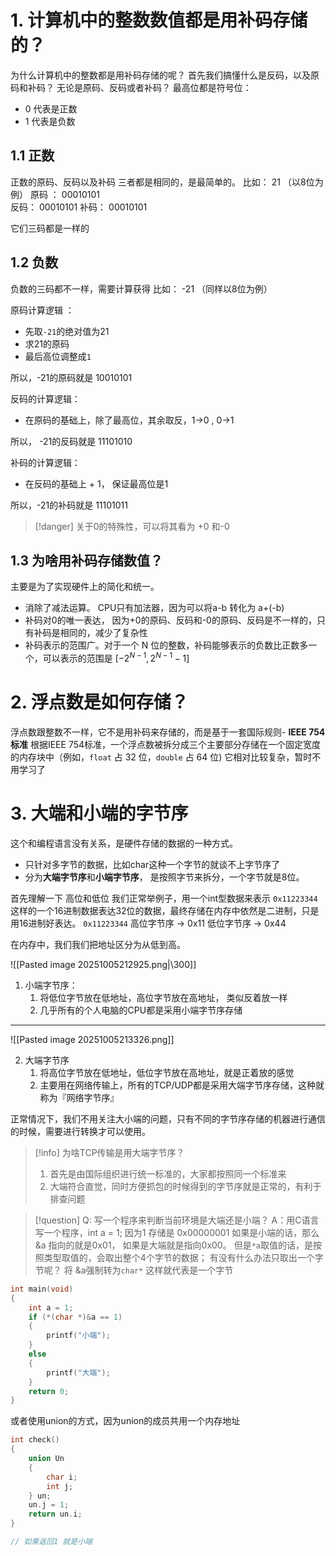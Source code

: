 
# 1. 计算机中的整数数值都是用补码存储的？

为什么计算机中的整数都是用补码存储的呢？ 首先我们搞懂什么是反码，以及原码和补码？
无论是原码、反码或者补码？ 最高位都是符号位：
- 0      代表是正数
- 1       代表是负数

## 1.1 正数

正数的原码、反码以及补码 三者都是相同的，是最简单的。
比如： 21  （以8位为例）
原码 ： 00010101    
反码：  00010101
补码：  00010101

它们三码都是一样的

## 1.2 负数

负数的三码都不一样，需要计算获得
比如： -21  （同样以8位为例）

<span class="b">原码计算逻辑 ：</span>
- 先取`-21`的绝对值为21
- 求21的原码
- 最后高位调整成`1`

所以，-21的原码就是  10010101

<span class="b">反码的计算逻辑：</sapn>
- 在原码的基础上，除了最高位，其余取反，1->0  , 0->1

所以， -21的反码就是  11101010

<span class="b">补码的计算逻辑：</span>
- 在反码的基础上 + 1， 保证最高位是1

所以，-21的补码就是 11101011

>[!danger]
>关于0的特殊性，可以将其看为 +0 和-0

## 1.3 为啥用补码存储数值？

主要是为了实现硬件上的简化和统一。

- 消除了减法运算。 CPU只有加法器，因为可以将a-b 转化为 a+(-b)
- 补码对0的唯一表达， 因为+0的原码、反码和-0的原码、反码是不一样的，只有补码是相同的，减少了复杂性
- 补码表示的范围广。对于一个 N 位的整数，补码能够表示的负数比正数多一个，可以表示的范围是 $[-2^{N-1}, 2^{N-1} - 1]$

# 2. 浮点数是如何存储？

浮点数跟整数不一样，它不是用补码来存储的，而是基于一套国际规则- **IEEE 754 标准**
根据IEEE 754标准，一个浮点数被拆分成三个主要部分存储在一个固定宽度的内存块中（例如，`float` 占 32 位，`double` 占 64 位)
它相对比较复杂，暂时不用学习了

# 3. 大端和小端的字节序

这个和编程语言没有关系，是硬件存储的数据的一种方式。
- 只针对多字节的数据，比如char这种一个字节的就谈不上字节序了
- 分为**大端字节序**和**小端字节序**， 是按照字节来拆分，一个字节就是8位。

首先理解一下 高位和低位
我们正常举例子，用一个int型数据来表示 `0x11223344`  这样的一个16进制数据表达32位的数据，最终存储在内存中依然是二进制，只是用16进制好表达。
`0x11223344`
高位字节序 ->  0x11
低位字节序 ->  0x44

在内存中，我们我们把地址区分为从低到高。

![[Pasted image 20251005212925.png|\300]]

1. 小端字节序：
	1. 将低位字节放在低地址，高位字节放在高地址，  类似反着放一样
	2. 几乎所有的个人电脑的CPU都是采用小端字节序存储

----


![[Pasted image 20251005213326.png]]

2. 大端字节序
	1. 将高位字节放在低地址，低位字节放在高地址，就是正着放的感觉
	2. 主要用在网络传输上，所有的TCP/UDP都是采用大端字节序存储，这种就称为『网络字节序』

正常情况下，我们不用关注大小端的问题，只有不同的字节序存储的机器进行通信的时候，需要进行转换才可以使用。

> [!info]
> 为啥TCP传输是用大端字节序？
> 1. 首先是由国际组织进行统一标准的，大家都按照同一个标准来
> 2. 大端符合直觉，同时方便抓包的时候得到的字节序就是正常的，有利于排查问题

> [!question]
> Q: 写一个程序来判断当前环境是大端还是小端？
> A：用C语言写一个程序，int a = 1;    因为1 存储是  0x00000001   如果是小端的话，那么&a 指向的就是0x01， 如果是大端就是指向0x00。 但是`*a`取值的话，是按照类型取值的，会取出整个4个字节的数据； 有没有什么办法只取出一个字节呢？  将 &a强制转为`char*`  这样就代表是一个字节

```c
int main(void)
{
    int a = 1;
    if (*(char *)&a == 1)
    {
        printf("小端");
    }
    else
    {
        printf("大端");
    }
    return 0;
}
```

或者使用union的方式，因为union的成员共用一个内存地址

```c
int check()
{
    union Un
    {
        char i;
        int j;
    } un;
    un.j = 1;
    return un.i;
}

// 如果返回1 就是小端
```

